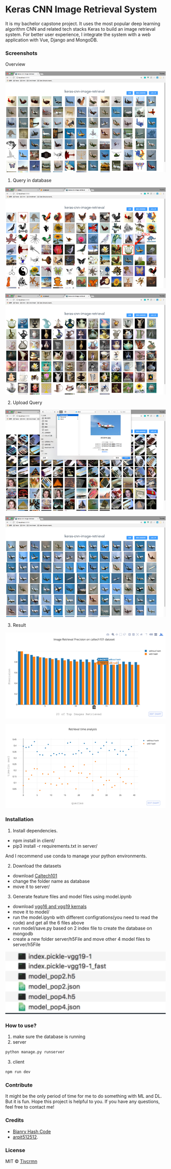 # Keras CNN Image Retrieval System

It is my bachelor capstone project. It uses the most popular deep learning algorithm CNN and related tech stacks Keras to build an image retrieval system. For better user experience, I integrate the system with a web application with Vue, Django and MongoDB.

### Screenshots

Overview

![](./assets/web.png)

1. Query in database

![](./assets/query-1.png)

![](./assets/query-2.png)

2. Upload Query

![](./assets/upload-1.png)

![](./assets/upload-2.png)

3. Result

![](./assets/result-map.png)

![](./assets/result-time.png)

### Installation

1. Install dependencies.
  - npm install in client/
  - pip3 install -r requirements.txt in server/

And I recommend use conda to manage your python environments.

2. Download the datasets
 - download [Caltech101](http://www.vision.caltech.edu/Image_Datasets/Caltech101/)
 - change the folder name as database
 - move it to server/

3. Generate feature files and model files using model.ipynb
  - download [vgg16 and vgg19 kernals](https://github.com/fchollet/deep-learning-models/releases/tag/v0.1)
  - move it to model/
  - run the model.ipynb with different configrations(you need to read the code) and get all the 6 files above
  - run model/save.py based on 2 index file to create the database on mongodb
  - create a new folder server/h5File and move other 4 model files to server/h5File

  ![](./assets/h5.jpg)

### How to use?

1. make sure the database is running
2. server

```python
python manage.py runserver
```
3. client

```js
npm run dev
```

### Contribute

It might be the only period of time for me to do something with ML and DL. But it is fun. Hope this project is helpful to you. If you have any questions, feel free to contact me!

### Credits
- [Bianry Hash Code](https://www.iis.sinica.edu.tw/~kevinlin311.tw/cvprw15.pdf)
- [arpit512512](https://github.com/arpit512512/Deep-Learning-of-Binary-Hash-Codes-for-Faster-Image-Retrieval).

### License
MIT © [Tivcrmn](https://github.com/Tivcrmn)
